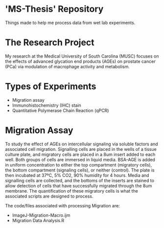 # 'MS-Thesis' Repository
Things made to help me process data from wet lab experiments.

# The Research Project
My research at the Medical University of South Carolina (MUSC) focuses on the effects of advanced glycation end products (AGEs) on prostate cancer (PCa) via modulation of macrophage activity and metabolism.

# Types of Experiments
- Migration assay
- Immunohistochemistry (IHC) stain
- Quantitative Polymerase Chain Reaction (qPCR)

# Migration Assay
To study the effect of AGEs on intercellular signaling via soluble factors and associated cell migration.
Signalling cells are placed in the wells of a tissue culture plate, and migratory cells are placed in a 8um insert added to each well.
Both groups of cells are immersed in liquid media.
BSA-AGE is added in uniform concentration to either the top compartment (migratory cells), the bottom compartment (signaling cells), or neither (control).
The plate is then incubated at 37ºC, 5% CO2, 90% humidity for 4 hours.
Media and signalling cells are collected, and the bottoms of the inserts are stained to allow detection of cells that have successfully migrated through the 8um membrane.
The quantification of these migratory cells is what the associated scripts are designed to process.

The code/files associated with processing Migration are:
- ImageJ-Migration-Macro.ijm
- Migration Data Analysis.R
